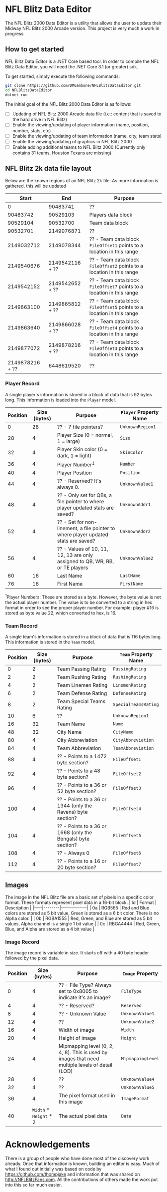 # NFL Blitz Data Editor
The NFL Blitz 2000 Data Editor is a utility that allows the user to update their Midway NFL Blitz 2000 Arcade version.  This project is very much a work in progress.

## How to get started
NFL Blitz Data Editor is a .NET Core based tool.  In order to compile the NFL Blitz Data Editor, you will need the .NET Core 3.1 (or greater) sdk.

To get started, simply execute the following commands:
```bash
git clone https://github.com/DMGambone/NFLBlitzDataEditor.git
cd NFLBlitzDataEditor
dotnet run
```


The initial goal of the NFL Blitz 2000 Data Editor is as follows:
- [ ] Updating of NFL Blitz 2000 Arcade data file (i.e.: content that is saved to the hard drive in NFL Blitz)
- [ ] Enable the viewing/updating of player information (name, position, number, stats, etc)
- [ ] Enable the viewing/updating of team information (name, city, team stats)
- [ ] Enable the viewing/updating of graphics in NFL Blitz 2000
- [ ] Enable adding additional teams to NFL Blitz 2000 (Currently only contains 31 teams, Houston Texans are missing)

## NFL Blitz 2k data file layout
Below are the known regions of an NFL Blitz 2k file.  As more information is gathered, this will be updated

| Start | End | Purpose |
|-------|-----|---------|
| 0 | 90483741 | ?? |
| 90483742 | 90529103 | Players data block |
| 90529104 | 90532700 | Team data block |
| 90532701 | 2149076871 | ?? |
| 2149032712 | 2149078344 | ?? - Team data block `FileOffset1` points to a location in this range |
| 2149540676 | 2149542116 + ?? | ?? - Team data block `FileOffset2` points to a location in this range |
| 2149542152 | 2149542652 + ?? | ?? - Team data block `FileOffset7` points to a location in this range |
| 2149863100 | 2149865812 + ?? | ?? - Team data block `FileOffset5` points to a location in this range |
| 2149863640 | 2149866028 + ?? | ?? - Team data block `FileOffset4` points to a location in this range |
| 2149877072 | 2149878216 + ?? | ?? - Team data block `FileOffset3` points to a location in this range |
| 2149878216 + ?? | 6448619520 | ?? |

### Player Record
A single player's information is stored in a block of data that is 92 bytes long.  This information is loaded into the `Player` model.

| Position | Size (bytes) | Purpose | `Player` Property Name |
|----------|--------------|---------|---------------|
| 0 | 28 | ?? - 7 file pointers? | `UnknownRegion1` |
| 28 | 4 | Player Size (0 = normal, 1 = large) | `Size` |
| 32 | 4 | Player Skin color (0 = dark, 1 = light) | `SkinColor` |
| 36 | 4 | Player Number<sup>1</sup> | `Number` |
| 40 | 4 | Player Position | `Position` |
| 44 | 4 | ?? - Reserved?  It's always 0. | `UnknownValue1` |
| 48 | 4 | ?? - Only set for QBs, a file pointer to where player updated stats are saved? | `UnknownAddr1` |
| 52 | 4 | ?? - Set for non-linement, a file pointer to where player updated stats are saved? | `UnknownAddr2` |
| 56 | 4 | ?? - Values of 10, 11, 12, 13 are only assigned to QB, WR, RB, or TE players | `UnknownValue2` |
| 60 | 16 | Last Name | `LastName` |
| 76 | 16 | First Name | `FirstName` |

<sup>1</sup>Player Numbers:  These are stored as a byte.  However, the byte value is not the actual player number.  The value is to be converted to a string in hex format in order to see the proper player number.  For example:  player #16 is stored as byte value 22, which converted to hex, is 16.

### Team Record
A single team's information is stored in a block of data that is 116 bytes long.  This information is stored in the `Team` model.

| Position | Size (bytes) | Purpose | `Team` Property Name |
|----------|--------------|---------|----------------------|
| 0 | 2 | Team Passing Rating | `PassingRating` |
| 2 | 2 | Team Rushing Rating | `RushingRating` |
| 4 | 2 | Team Linemen Rating | `LinemenRating` |
| 6 | 2 | Team Defense Rating | `DefenseRating` |
| 8 | 2 | Team Special Teams Rating | `SpecialTeamsRating` |
| 10 | 6 | ?? | `UnknownRegion1` |
| 16 | 32 | Team Name | `Name` |
| 48 | 32 | City Name | `CityName` |
| 80 | 4 | City Abbreviation | `CityAbbreviation` |
| 84 | 4 | Team Abbreviation | `TeamAbbreviation` |
| 88 | 4 | ?? - Points to a 1472 byte section? | `FileOffset1` |  
| 92 | 4 | ?? - Points to a 48 byte section? | `FileOffset2` |  
| 96 | 4 | ?? - Points to a 36 or 52 byte section? | `FileOffset3` |  
| 100 | 4 | ?? - Points to a 36 or 1344 (only the Ravens) byte section? | `FileOffset4` |
| 104 | 4 | ?? - Points to a 36 or 1668 (only the Bengals) byte section? | `FileOffset5` |
| 108 | 4 | ?? - Always 0 | `FileOffset6` |
| 112 | 4 | ?? - Points to a 16 or 20 byte section? | `FileOffset7` |

## Images
The image in the NFL Blitz file are a basic set of pixels in a specific color format.  These formats represent pixel 
data in a 16-bit block.
| Id | Format | Description |
|----|--------|-------------|
| 0a | RGB565 | Red and Blue colors are stored as 5 bit value, Green is stored as a 6 bit color.  There is no Alpha color. |
| 0b | RGBA1555 | Red, Green, and Blue are stored as 5 bit values, Alpha channel is a single 1 bit value |
| 0c | RBGA4444 | Red, Green, Blue, and Alpha are stored as a 4 bit value |

### Image Record
The image record is variable in size.  It starts off with a 40 byte header followed by the pixel data.

| Position | Size (bytes) | Purpose | `Image` Property |
|----------|--------------|---------|------------------|
| 0 | 4 | ?? - File Type? Always set to 0x8005 to indicate it's an image? | `FileType`|
| 4 | 4 | ?? - Reserved? | `Reserved` |
| 8 | 4 | ?? - Unknown Value | `UnknownValue1` |
| 12 | 4 | ?? | `UnknownValue2`
| 16 | 4 | Width of image | `Width` |
| 20 | 4 | Height of image | `Height` |
| 24 | 4 | Mipmapping level (0, 2, 4, 8).  This is used by images that need multiple levels of detail (LOD) | `MipmappingLevel` |
| 28 | 4 | ?? | `UnknownValue4` |
| 32 | 4 | ?? | `UnknownValue5` |
| 36 | 4 | The pixel format used in this image | `ImageFormat` |
| 40 | `Width` * `Height` * 2 | The actual pixel data | `Data` |

# Acknowledgements
There is a group of people who have done most of the discovery work already.  Once that information is known, building an editor is easy.  Much of what I found out initially was based on code by https://github.com/thompjake and information that was shared on http://NFLBlitzFans.com.  All the contributions of others made the work put into this so far much easier.